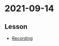# 2021-09-14

## Lesson

- [Recording](https://drive.google.com/file/d/1h-X6jx4plPsbKPqQSknZw76D2bjmuwaQ/view?usp=sharing)